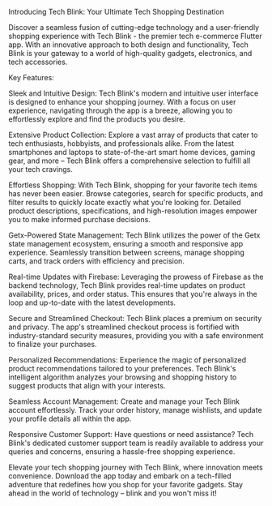 Introducing Tech Blink: Your Ultimate Tech Shopping Destination

Discover a seamless fusion of cutting-edge technology and a user-friendly shopping experience with Tech Blink - the premier tech e-commerce Flutter app. With an innovative approach to both design and functionality, Tech Blink is your gateway to a world of high-quality gadgets, electronics, and tech accessories.

Key Features:

Sleek and Intuitive Design: Tech Blink's modern and intuitive user interface is designed to enhance your shopping journey. With a focus on user experience, navigating through the app is a breeze, allowing you to effortlessly explore and find the products you desire.

Extensive Product Collection: Explore a vast array of products that cater to tech enthusiasts, hobbyists, and professionals alike. From the latest smartphones and laptops to state-of-the-art smart home devices, gaming gear, and more – Tech Blink offers a comprehensive selection to fulfill all your tech cravings.

Effortless Shopping: With Tech Blink, shopping for your favorite tech items has never been easier. Browse categories, search for specific products, and filter results to quickly locate exactly what you're looking for. Detailed product descriptions, specifications, and high-resolution images empower you to make informed purchase decisions.

Getx-Powered State Management: Tech Blink utilizes the power of the Getx state management ecosystem, ensuring a smooth and responsive app experience. Seamlessly transition between screens, manage shopping carts, and track orders with efficiency and precision.

Real-time Updates with Firebase: Leveraging the prowess of Firebase as the backend technology, Tech Blink provides real-time updates on product availability, prices, and order status. This ensures that you're always in the loop and up-to-date with the latest developments.

Secure and Streamlined Checkout: Tech Blink places a premium on security and privacy. The app's streamlined checkout process is fortified with industry-standard security measures, providing you with a safe environment to finalize your purchases.

Personalized Recommendations: Experience the magic of personalized product recommendations tailored to your preferences. Tech Blink's intelligent algorithm analyzes your browsing and shopping history to suggest products that align with your interests.

Seamless Account Management: Create and manage your Tech Blink account effortlessly. Track your order history, manage wishlists, and update your profile details all within the app.

Responsive Customer Support: Have questions or need assistance? Tech Blink's dedicated customer support team is readily available to address your queries and concerns, ensuring a hassle-free shopping experience.

Elevate your tech shopping journey with Tech Blink, where innovation meets convenience. Download the app today and embark on a tech-filled adventure that redefines how you shop for your favorite gadgets. Stay ahead in the world of technology – blink and you won't miss it!
